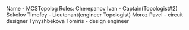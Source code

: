 Name - MCSTopolog
Roles:
Cherepanov Ivan - Captain(Topologist#2)
Sokolov Timofey - Lieutenant(engineer Topologist)
Moroz Pavel - circuit designer
Tynyshbekova Tomiris - design engineer
